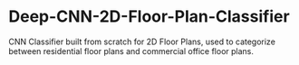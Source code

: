 # Deep-CNN-2D-Floor-Plan-Classifier
CNN Classifier built from scratch for 2D Floor Plans, used to categorize between residential floor plans and commercial office floor plans.
